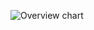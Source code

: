 ![Overview chart](https://cdn.rawgit.com/gorhill/uBlock/284b4f62d17a0c3ebf3675a0a67be36396faaf3e/doc/img/filtering-overview-plain.svg)
